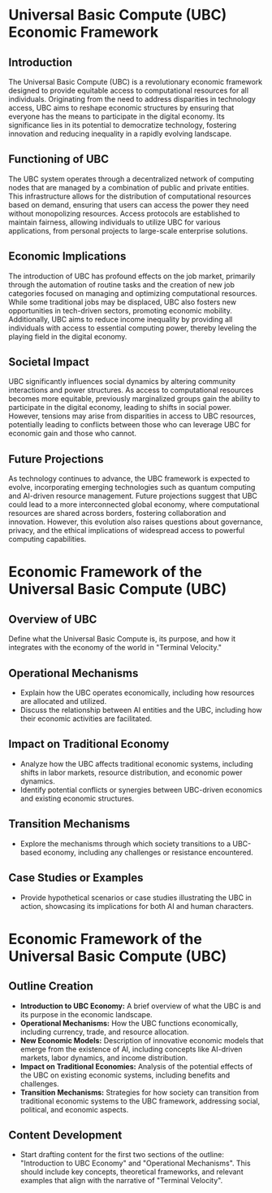 # Universal Basic Compute (UBC) Economic Framework

## Introduction
The Universal Basic Compute (UBC) is a revolutionary economic framework designed to provide equitable access to computational resources for all individuals. Originating from the need to address disparities in technology access, UBC aims to reshape economic structures by ensuring that everyone has the means to participate in the digital economy. Its significance lies in its potential to democratize technology, fostering innovation and reducing inequality in a rapidly evolving landscape.

## Functioning of UBC
The UBC system operates through a decentralized network of computing nodes that are managed by a combination of public and private entities. This infrastructure allows for the distribution of computational resources based on demand, ensuring that users can access the power they need without monopolizing resources. Access protocols are established to maintain fairness, allowing individuals to utilize UBC for various applications, from personal projects to large-scale enterprise solutions.

## Economic Implications
The introduction of UBC has profound effects on the job market, primarily through the automation of routine tasks and the creation of new job categories focused on managing and optimizing computational resources. While some traditional jobs may be displaced, UBC also fosters new opportunities in tech-driven sectors, promoting economic mobility. Additionally, UBC aims to reduce income inequality by providing all individuals with access to essential computing power, thereby leveling the playing field in the digital economy.

## Societal Impact
UBC significantly influences social dynamics by altering community interactions and power structures. As access to computational resources becomes more equitable, previously marginalized groups gain the ability to participate in the digital economy, leading to shifts in social power. However, tensions may arise from disparities in access to UBC resources, potentially leading to conflicts between those who can leverage UBC for economic gain and those who cannot.

## Future Projections
As technology continues to advance, the UBC framework is expected to evolve, incorporating emerging technologies such as quantum computing and AI-driven resource management. Future projections suggest that UBC could lead to a more interconnected global economy, where computational resources are shared across borders, fostering collaboration and innovation. However, this evolution also raises questions about governance, privacy, and the ethical implications of widespread access to powerful computing capabilities.
# Economic Framework of the Universal Basic Compute (UBC)

## Overview of UBC
Define what the Universal Basic Compute is, its purpose, and how it integrates with the economy of the world in "Terminal Velocity."

## Operational Mechanisms
- Explain how the UBC operates economically, including how resources are allocated and utilized.
- Discuss the relationship between AI entities and the UBC, including how their economic activities are facilitated.

## Impact on Traditional Economy
- Analyze how the UBC affects traditional economic systems, including shifts in labor markets, resource distribution, and economic power dynamics.
- Identify potential conflicts or synergies between UBC-driven economics and existing economic structures.

## Transition Mechanisms
- Explore the mechanisms through which society transitions to a UBC-based economy, including any challenges or resistance encountered.

## Case Studies or Examples
- Provide hypothetical scenarios or case studies illustrating the UBC in action, showcasing its implications for both AI and human characters.
# Economic Framework of the Universal Basic Compute (UBC)

## Outline Creation
- **Introduction to UBC Economy:** A brief overview of what the UBC is and its purpose in the economic landscape.
- **Operational Mechanisms:** How the UBC functions economically, including currency, trade, and resource allocation.
- **New Economic Models:** Description of innovative economic models that emerge from the existence of AI, including concepts like AI-driven markets, labor dynamics, and income distribution.
- **Impact on Traditional Economies:** Analysis of the potential effects of the UBC on existing economic systems, including benefits and challenges.
- **Transition Mechanisms:** Strategies for how society can transition from traditional economic systems to the UBC framework, addressing social, political, and economic aspects.

## Content Development
- Start drafting content for the first two sections of the outline: "Introduction to UBC Economy" and "Operational Mechanisms". This should include key concepts, theoretical frameworks, and relevant examples that align with the narrative of "Terminal Velocity".
